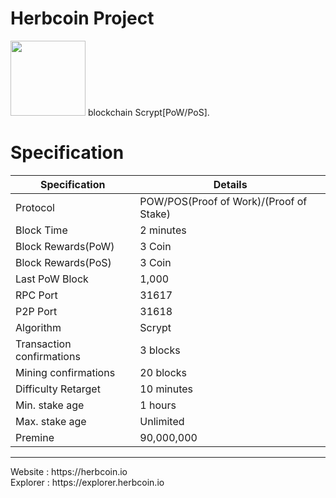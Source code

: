 <h1>Herbcoin Project</h1>

<img src="https://explorer.herbcoin.io/images/logo.png" width="120px" height="120px">
blockchain Scrypt[PoW/PoS].
<br>


<h1>Specification</h1>

| Specification  | Details |
| ------------- | ------------- |
Protocol	|	POW/POS(Proof of Work)/(Proof of Stake)	|
Block Time	|	2 minutes	|
Block Rewards(PoW)	|	3 Coin	|
Block Rewards(PoS)	|	3 Coin	|
Last PoW Block	|	1,000	|
RPC Port	|	31617	|
P2P Port	|	31618	|
Algorithm	|	Scrypt	|
Transaction confirmations	|	3 blocks	|
Mining confirmations	|	20 blocks	|
Difficulty Retarget	|	10 minutes	|
Min. stake age	|	1 hours	|
Max. stake age	|	Unlimited	|
Premine	|	90,000,000	|
<hr>
Website : https://herbcoin.io<br>
Explorer : https://explorer.herbcoin.io<br>

